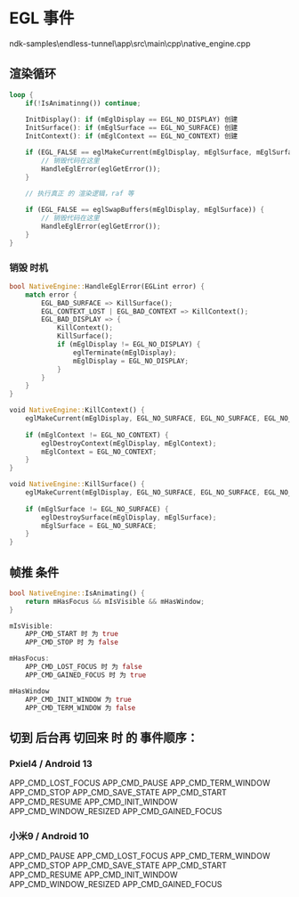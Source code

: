 # EGL 事件

ndk-samples\endless-tunnel\app\src\main\cpp\native_engine.cpp

## 渲染循环

``` rs
loop {
    if(!IsAnimatinng()) continue; 
    
    InitDisplay(): if (mEglDisplay == EGL_NO_DISPLAY) 创建
    InitSurface(): if (mEglSurface == EGL_NO_SURFACE) 创建
    InitContext(): if (mEglContext == EGL_NO_CONTEXT) 创建

    if (EGL_FALSE == eglMakeCurrent(mEglDisplay, mEglSurface, mEglSurface, mEglContext)) {
        // 销毁代码在这里
        HandleEglError(eglGetError());
    }
    
    // 执行真正 的 渲染逻辑，raf 等

    if (EGL_FALSE == eglSwapBuffers(mEglDisplay, mEglSurface)) {
        // 销毁代码在这里
        HandleEglError(eglGetError());
    }
}
```

### 销毁 时机

``` rs
bool NativeEngine::HandleEglError(EGLint error) {
    match error {
        EGL_BAD_SURFACE => KillSurface();
        EGL_CONTEXT_LOST | EGL_BAD_CONTEXT => KillContext();
        EGL_BAD_DISPLAY => {
            KillContext();
            KillSurface();
            if (mEglDisplay != EGL_NO_DISPLAY) {
                eglTerminate(mEglDisplay);
                mEglDisplay = EGL_NO_DISPLAY;
            }
        }
    }
}
```

``` rs
void NativeEngine::KillContext() {
    eglMakeCurrent(mEglDisplay, EGL_NO_SURFACE, EGL_NO_SURFACE, EGL_NO_CONTEXT);
    
    if (mEglContext != EGL_NO_CONTEXT) {
        eglDestroyContext(mEglDisplay, mEglContext);
        mEglContext = EGL_NO_CONTEXT;
    }
}
```

``` rs
void NativeEngine::KillSurface() {
    eglMakeCurrent(mEglDisplay, EGL_NO_SURFACE, EGL_NO_SURFACE, EGL_NO_CONTEXT);
    
    if (mEglSurface != EGL_NO_SURFACE) {
        eglDestroySurface(mEglDisplay, mEglSurface);
        mEglSurface = EGL_NO_SURFACE;
    }
}
```
## 帧推 条件

``` rs
bool NativeEngine::IsAnimating() {
    return mHasFocus && mIsVisible && mHasWindow;
}

mIsVisible:
    APP_CMD_START 时 为 true
    APP_CMD_STOP 时 为 false

mHasFocus:
    APP_CMD_LOST_FOCUS 时 为 false
    APP_CMD_GAINED_FOCUS 时 为 true

mHasWindow
    APP_CMD_INIT_WINDOW 为 true
    APP_CMD_TERM_WINDOW 为 false

```

## 切到 后台再 切回来 时 的 事件顺序：

### Pxiel4 / Android 13

APP_CMD_LOST_FOCUS
APP_CMD_PAUSE
APP_CMD_TERM_WINDOW
APP_CMD_STOP
APP_CMD_SAVE_STATE
APP_CMD_START
APP_CMD_RESUME
APP_CMD_INIT_WINDOW
APP_CMD_WINDOW_RESIZED
APP_CMD_GAINED_FOCUS

### 小米9 / Android 10

APP_CMD_PAUSE
APP_CMD_LOST_FOCUS
APP_CMD_TERM_WINDOW
APP_CMD_STOP
APP_CMD_SAVE_STATE
APP_CMD_START
APP_CMD_RESUME
APP_CMD_INIT_WINDOW
APP_CMD_WINDOW_RESIZED
APP_CMD_GAINED_FOCUS


